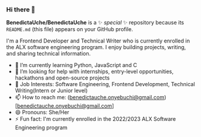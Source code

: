 ### Hi there 👋

**BenedictaUche/BenedictaUche** is a ✨ _special_ ✨ repository because its `README.md` (this file) appears on your GitHub profile.

I'm a Frontend Developer and Technical Writer who is currently enrolled in the ALX software engineering program. I enjoy building projects, writing, and sharing technical information.

- 🌱 I’m currently learning Python, JavaScript and C
- 🤔 I’m looking for help with internships, entry-level opportunities, hackathons and open-source projects
- 💼 Job Interests: Software Engineering, Frontend Development, Technical Writing(Intern or Junior level)
- 📫 How to reach me: (benedictauche.onyebuchi@gmail.com)[benedictauche.onyebuchi@gmail.com]
- 😄 Pronouns: She/Her
- ⚡ Fun fact: I'm currently enrolled in the 2022/2023 ALX Software Engineering program
